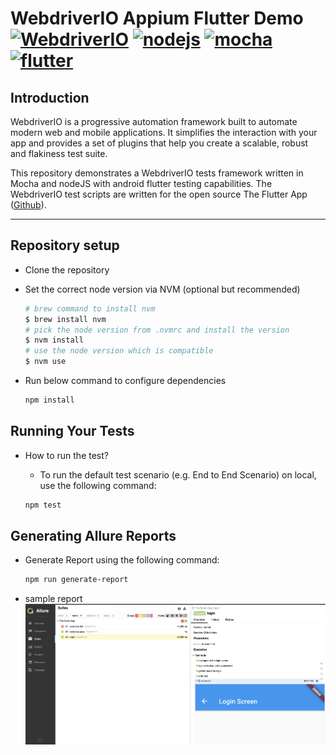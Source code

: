 # WebdriverIO Appium Flutter Demo<a href="https://webdriver.io/"><img src="https://avatars.githubusercontent.com/u/72550141?s=48&v=4" alt="WebdriverIO" height="22" /></a> <a href="https://nodejs.org/en/"><img src="https://brandslogos.com/wp-content/uploads/images/large/nodejs-icon-logo.png" alt="nodejs" height="22" /></a> <a href="https://mochajs.org/"><img src="https://brandslogos.com/wp-content/uploads/images/large/mocha-logo.png" alt="mocha" height="22" /></a> <a href="https://flutter.dev/"><img src="https://storage.googleapis.com/cms-storage-bucket/ec64036b4eacc9f3fd73.svg" alt="flutter" height="22" /></a>

## Introduction

WebdriverIO is a progressive automation framework built to automate modern web and mobile applications. It simplifies the interaction with your app and provides a set of plugins that help you create a scalable, robust and flakiness test suite.

This repository demonstrates a WebdriverIO tests framework written in Mocha and nodeJS with android flutter testing capabilities. The WebdriverIO test scripts are written for the open source The Flutter App ([Github](https://github.com/abhi2810/the_app_flutter)).

---

## Repository setup

- Clone the repository
- Set the correct node version via NVM (optional but recommended)
  ```sh
  # brew command to install nvm
  $ brew install nvm
  # pick the node version from .nvmrc and install the version
  $ nvm install
  # use the node version which is compatible
  $ nvm use
  ```
- Run below command to configure dependencies

  ```sh
  npm install
  ```

## Running Your Tests

- How to run the test?

  - To run the default test scenario (e.g. End to End Scenario) on local, use the following command:

  ```sh
  npm test
  ```

## Generating Allure Reports

- Generate Report using the following command: 

  ```sh
  npm run generate-report
  ```
 - sample report 
  ![alt text](./docs/report.png)
